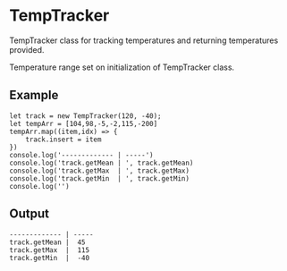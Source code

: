 # TempTracker
TempTracker class for tracking temperatures and returning temperatures provided.

Temperature range set on initialization of TempTracker class.

Example
---
```
let track = new TempTracker(120, -40);
let tempArr = [104,98,-5,-2,115,-200]
tempArr.map((item,idx) => {
    track.insert = item
})
console.log('------------- | -----')
console.log('track.getMean | ', track.getMean)
console.log('track.getMax  | ', track.getMax)
console.log('track.getMin  | ', track.getMin)
console.log('')
```

Output
---
```
------------- | -----
track.getMean |  45
track.getMax  |  115
track.getMin  |  -40
```
